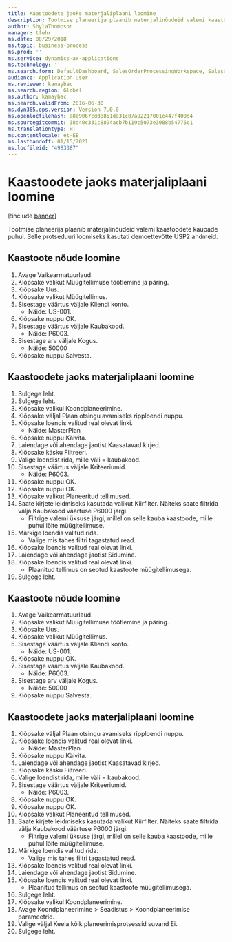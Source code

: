 ```yaml
---
title: Kaastoodete jaoks materjaliplaani loomine
description: Tootmise planeerija plaanib materjalinõudeid valemi kaastoodete kaupade puhul.
author: ShylaThompson
manager: tfehr
ms.date: 08/29/2018
ms.topic: business-process
ms.prod: ''
ms.service: dynamics-ax-applications
ms.technology: ''
ms.search.form: DefaultDashboard, SalesOrderProcessingWorkspace, SalesCreateOrder, SalesTable, ReqCreatePlanWorkspace, ReqTransPlanCard, SysQueryForm, ReqTransPo
audience: Application User
ms.reviewer: kamaybac
ms.search.region: Global
ms.author: kamaybac
ms.search.validFrom: 2016-06-30
ms.dyn365.ops.version: Version 7.0.0
ms.openlocfilehash: a8e9067cdd8851da31c07a92217001e447f400d4
ms.sourcegitcommit: 38d40c331c8894acb7b119c5073e3088b54776c1
ms.translationtype: HT
ms.contentlocale: et-EE
ms.lasthandoff: 01/15/2021
ms.locfileid: "4983387"
---
```

# <a name="create-a-material-plan-for-co-products"></a>Kaastoodete jaoks materjaliplaani loomine

[!include [banner](../../includes/banner.md)]

Tootmise planeerija plaanib materjalinõudeid valemi kaastoodete kaupade puhul. Selle protseduuri loomiseks kasutati demoettevõtte USP2 andmeid.


## <a name="create-requirement-for-a-co-product"></a>Kaastoote nõude loomine
1. Avage Vaikearmatuurlaud.
2. Klõpsake valikut Müügitellimuse töötlemine ja päring.
3. Klõpsake Uus.
4. Klõpsake valikut Müügitellimus.
5. Sisestage väärtus väljale Kliendi konto.
    * Näide: US-001.  
6. Klõpsake nuppu OK.
7. Sisestage väärtus väljale Kaubakood.
    * Näide: P6003.  
8. Sisestage arv väljale Kogus.
    * Näide: 50000  
9. Klõpsake nuppu Salvesta.

## <a name="create-a-material-plan-for-co-products"></a>Kaastoodete jaoks materjaliplaani loomine
1. Sulgege leht.
2. Sulgege leht.
3. Klõpsake valikul Koondplaneerimine.
4. Klõpsake väljal Plaan otsingu avamiseks ripploendi nuppu.
5. Klõpsake loendis valitud real olevat linki.
    * Näide: MasterPlan  
6. Klõpsake nuppu Käivita.
7. Laiendage või ahendage jaotist Kaasatavad kirjed.
8. Klõpsake käsku Filtreeri.
9. Valige loendist rida, mille väli = kaubakood.
10. Sisestage väärtus väljale Kriteeriumid.
    * Näide: P6003.  
11. Klõpsake nuppu OK.
12. Klõpsake nuppu OK.
13. Klõpsake valikut Planeeritud tellimused.
14. Saate kirjete leidmiseks kasutada valikut Kiirfilter. Näiteks saate filtrida välja Kaubakood väärtuse P6000 järgi.
    * Filtrige valemi üksuse järgi, millel on selle kauba kaastoode, mille puhul lõite müügitellimuse.  
15. Märkige loendis valitud rida.
    * Valige mis tahes filtri tagastatud read.  
16. Klõpsake loendis valitud real olevat linki.
17. Laiendage või ahendage jaotist Sidumine.
18. Klõpsake loendis valitud real olevat linki.
    * Plaanitud tellimus on seotud kaastoote müügitellimusega.  
19. Sulgege leht.

## <a name="create-requirement-for-a-co-product"></a>Kaastoote nõude loomine
1. Avage Vaikearmatuurlaud.
2. Klõpsake valikut Müügitellimuse töötlemine ja päring.
3. Klõpsake Uus.
4. Klõpsake valikut Müügitellimus.
5. Sisestage väärtus väljale Kliendi konto.
    * Näide: US-001.  
6. Klõpsake nuppu OK.
7. Sisestage väärtus väljale Kaubakood.
    * Näide: P6003.  
8. Sisestage arv väljale Kogus.
    * Näide: 50000  
9. Klõpsake nuppu Salvesta.

## <a name="create-a-material-plan-for-co-products"></a>Kaastoodete jaoks materjaliplaani loomine
1. Klõpsake väljal Plaan otsingu avamiseks ripploendi nuppu.
2. Klõpsake loendis valitud real olevat linki.
    * Näide: MasterPlan  
3. Klõpsake nuppu Käivita.
4. Laiendage või ahendage jaotist Kaasatavad kirjed.
5. Klõpsake käsku Filtreeri.
6. Valige loendist rida, mille väli = kaubakood.
7. Sisestage väärtus väljale Kriteeriumid.
    * Näide: P6003.  
8. Klõpsake nuppu OK.
9. Klõpsake nuppu OK.
10. Klõpsake valikut Planeeritud tellimused.
11. Saate kirjete leidmiseks kasutada valikut Kiirfilter. Näiteks saate filtrida välja Kaubakood väärtuse P6000 järgi.
    * Filtrige valemi üksuse järgi, millel on selle kauba kaastoode, mille puhul lõite müügitellimuse.  
12. Märkige loendis valitud rida.
    * Valige mis tahes filtri tagastatud read.  
13. Klõpsake loendis valitud real olevat linki.
14. Laiendage või ahendage jaotist Sidumine.
15. Klõpsake loendis valitud real olevat linki.
    * Plaanitud tellimus on seotud kaastoote müügitellimusega.  
16. Sulgege leht.
17. Klõpsake valikul Koondplaneerimine.
18. Avage Koondplaneerimine > Seadistus > Koondplaneerimise parameetrid.
19. Valige väljal Keela kõik planeerimisprotsessid suvand Ei.
20. Sulgege leht.

